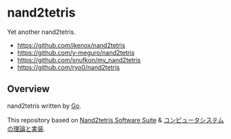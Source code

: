 # nand2tetris

Yet another nand2tetris.

- https://github.com/ikenox/nand2tetris
- https://github.com/y-meguro/nand2tetris
- https://github.com/snufkon/my_nand2tetris
- https://github.com/ryo0/nand2tetris

## Overview

nand2tetris written by [Go](https://github.com/golang/go).

This repository based on [Nand2tetris Software Suite](https://www.nand2tetris.org/software) & [コンピュータシステムの理論と実装](https://www.oreilly.co.jp/books/9784873117126/).
